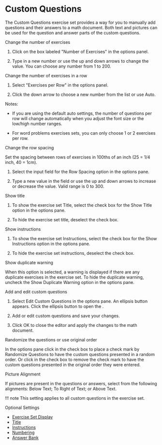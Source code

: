# Custom Questions

The Custom Questions exercise set provides a way for you to manually add questions and their answers to a math document. Both text and pictures can be used for the question and answer parts of the custom questions.

Change the number of exercises

1. Click on the box labeled "Number of Exercises" in the options panel.

2. Type in a new number or use the up and down arrows to change the value. You can choose any number from 1 to 200.

Change the number of exercises in a row

1. Select "Exercises per Row" in the options panel.

2. Click the down arrow to choose a new number from the list or use Auto.

Notes:

- If you are using the default auto settings, the number of questions per row will change automatically when you adjust the font size or the low/high number ranges.

- For word problems exercises sets, you can only choose 1 or 2 exercises per row.

Change the row spacing

Set the spacing between rows of exercises in 100ths of an inch (25 = 1/4 inch, 40 = 1cm).

1. Select the input field for the Row Spacing option in the options pane.

2. Type a new value in the field or use the up and down arrows to increase or decrease the value. Valid range is 0 to 300.

Show title

1. To show the exercise set Title, select the check box for the Show Title option in the options pane.

2. To hide the exercise set title, deselect the check box.

Show instructions

1. To show the exercise set Instructions, select the check box for the Show Instructions option in the options pane.

2. To hide the exercise set instructions, deselect the check box.

Show duplicate warning

When this option is selected, a warning is displayed if there are any duplicate exercises in the exercise set. To hide the duplicate warning, uncheck the Show Duplicate Warning option in the options pane.

Add and edit custom questions

1. Select Edit Custom Questions in the options pane. An ellipsis button appears. Click the ellipsis button to open the .

2. Add or edit custom questions and save your changes.

3. Click OK to close the editor and apply the changes to the math document.

Randomize the questions or use original order

In the options pane click in the check box to place a check mark by Randomize Questions to have the custom questions presented in a random order. Or click in the check box to remove the check mark to have the custom questions presented in the original order they were entered.

Picture Alignment

If pictures are present in the questions or answers, select from the following alignments: Below Text; To Right of Text; or Above Text.

!!! note
    This setting applies to all custom questions in the exercise set.

Optional Settings

- [Exercise Set Display](../../options/exercise-set-display-options.md)
- [Title](../../options/title-display-options.md)
- [Instructions](../../options/instructions-display-options.md)
- [Numbering](../../options/numbering-display-options.md)
- [Answer Bank](../../options/answer-bank-display-options.md)